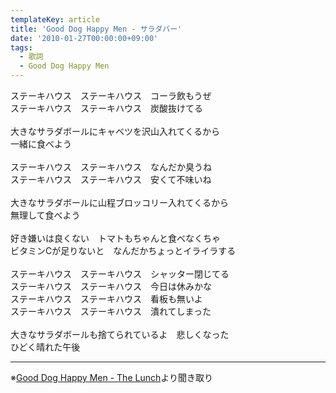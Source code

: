 ```yaml
---
templateKey: article
title: 'Good Dog Happy Men - サラダバー'
date: '2010-01-27T00:00:00+09:00'
tags:
  - 歌詞
  - Good Dog Happy Men
---
```

ステーキハウス　ステーキハウス　コーラ飲もうぜ<br>
ステーキハウス　ステーキハウス　炭酸抜けてる<br>
<br>
大きなサラダボールにキャベツを沢山入れてくるから<br>
一緒に食べよう<br>
<br>
ステーキハウス　ステーキハウス　なんだか臭うね<br>
ステーキハウス　ステーキハウス　安くて不味いね<br>
<br>
大きなサラダボールに山程ブロッコリー入れてくるから<br>
無理して食べよう<br>
<br>
好き嫌いは良くない　トマトもちゃんと食べなくちゃ<br>
ビタミンCが足りないと　なんだかちょっとイライラする<br>
<br>
ステーキハウス　ステーキハウス　シャッター閉じてる<br>
ステーキハウス　ステーキハウス　今日は休みかな<br>
ステーキハウス　ステーキハウス　看板も無いよ<br>
ステーキハウス　ステーキハウス　潰れてしまった<br>
<br>
大きなサラダボールも捨てられているよ　悲しくなった<br>
ひどく晴れた午後

---

※[Good Dog Happy Men - The Lunch](/articles/2010-01-27-000001)より聞き取り
